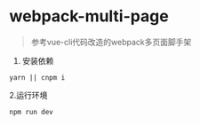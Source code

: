 # webpack-multi-page
> 参考vue-cli代码改造的webpack多页面脚手架

1. 安装依赖
  
```
yarn || cnpm i
```
  
2.运行环境

```
npm run dev
```



